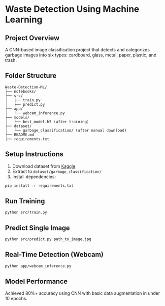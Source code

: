 # Waste Detection Using Machine Learning

## Project Overview
A CNN-based image classification project that detects and categorizes garbage images into six types: cardboard, glass, metal, paper, plastic, and trash.

## Folder Structure
```
Waste-Detection-ML/
├── notebooks/
├── src/
│   ├── train.py
│   ├── predict.py
├── app/
│   └── webcam_inference.py
├── models/
│   └── best_model.h5 (after training)
├── dataset/
│   └── garbage_classification/ (after manual download)
├── README.md
├── requirements.txt
```

## Setup Instructions
1. Download dataset from [Kaggle](https://www.kaggle.com/datasets/mostafaabla/garbage-classification)
2. Extract to `dataset/garbage_classification/`
3. Install dependencies:
```bash
pip install -r requirements.txt
```

## Run Training
```bash
python src/train.py
```

## Predict Single Image
```bash
python src/predict.py path_to_image.jpg
```

## Real-Time Detection (Webcam)
```bash
python app/webcam_inference.py
```

## Model Performance
Achieved 80%+ accuracy using CNN with basic data augmentation in under 10 epochs.